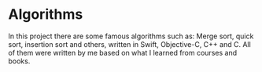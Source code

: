 # Algorithms

In this project there are some famous algorithms such as: Merge sort, quick sort, insertion sort and others, written in Swift, Objective-C, C++ and C. All of them were written by me based on what I learned from courses and books.
